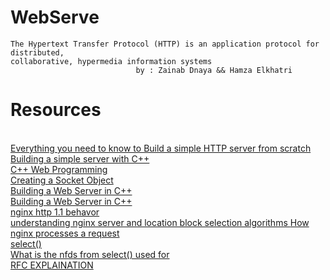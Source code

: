 # WebServe
    The Hypertext Transfer Protocol (HTTP) is an application protocol for distributed, 
    collaborative, hypermedia information systems
                                by : Zainab Dnaya && Hamza Elkhatri

# Resources 
</br>
<a href="https://medium.com/from-the-scratch/http-server-what-do-you-need-to-know-to-build-a-simple-http-server-from-scratch-d1ef8945e4fa">Everything you need to know to Build a simple HTTP server from scratch</a>
</br>
<a href="https://ncona.com/2019/04/building-a-simple-server-with-cpp/">Building a simple server with C++</a>
</br>
<a href="https://www.tutorialspoint.com/cplusplus/cpp_web_programming.htm">C++ Web Programming</a>
</br>
<a href="https://www.youtube.com/watch?v=YwHErWJIh6Y&ab_channel=EricOMeehan">Creating a Socket Object</a>
</br>
<a href="https://www.youtube.com/watch?v=Kc1kwm1WyVM&ab_channel=SloanKelly">Building a Web Server in C++</a>
</br>
<a href="https://www.rfc-editor.org/rfc/pdfrfc/rfc7230.txt.pdf">Building a Web Server in C++</a>
</br>
<a href="https://www.nginx.com/blog/http-keepalives-and-web-performance/"> nginx http 1.1 behavor </a> </br>
<a href="https://www.digitalocean.com/community/tutorials/understanding-nginx-server-and-location-block-selection-algorithms" > understanding nginx server and location block selection algorithms 
<a href="http://nginx.org/en/docs/http/request_processing.html"> How nginx processes a request </a></br>
<a href="https://manpages.courier-mta.org/htmlman2/select.2.html"> select() </a></br>
<a href="https://stackoverflow.com/questions/8695678/what-is-the-nfds-from-select-used-for">What is the nfds from select() used for</a></br>
<a href="https://www.youtube.com/watch?v=-5UryUzgbDY"> RFC EXPLAINATION </a>
